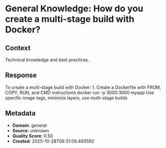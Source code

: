 # General Knowledge: How do you create a multi-stage build with Docker?

## Context
Technical knowledge and best practices.

## Response
To create a multi-stage build with Docker: 1. Create a Dockerfile with FROM, COPY, RUN, and CMD instructions docker run -p 3000:3000 myapp Use specific image tags, minimize layers, use multi-stage builds

## Metadata
- **Domain**: general
- **Source**: unknown
- **Quality Score**: 0.50
- **Created**: 2025-10-28T06:31:09.493592